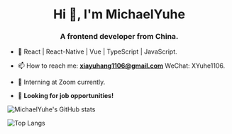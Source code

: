 <h1 align="center">Hi 👋, I'm MichaelYuhe</h1>
<h3 align="center">A frontend developer from China.</h3>

- 🌱 React | React-Native | Vue | TypeScript | JavaScript.

- 📫 How to reach me: **xiayuhang1106@gmail.com** WeChat: XYuhe1106.

- 💼 Interning at Zoom currently.

- 👀 **Looking for job opportunities!**

![MichaelYuhe's GitHub stats](https://github-readme-stats.vercel.app/api?username=michaelyuhe)

![Top Langs](https://github-readme-stats.vercel.app/api/top-langs/?username=michaelyuhe&layout=compact&hide=html)
